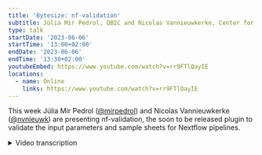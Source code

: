 ```yaml
---
title: 'Bytesize: nf-validation'
subtitle: Júlia Mir Pedrol, QBIC and Nicolas Vannieuwkerke, Center for Medical Genetics Ghent
type: talk
startDate: '2023-06-06'
startTime: '13:00+02:00'
endDate: '2023-06-06'
endTime: '13:30+02:00'
youtubeEmbed: https://www.youtube.com/watch?v=rr9FTlQayIE
locations:
  - name: Online
    links: https://www.youtube.com/watch?v=rr9FTlQayIE
---
```


This week Júlia Mir Pedrol ([@mirpedrol](https://github.com/mirpedrol)) and Nicolas Vannieuwkerke ([@nvnieuwk](https://github.com/nvnieuwk)) are presenting nf-validation, the soon to be released plugin to validate the input parameters and sample sheets for Nextflow pipelines.

<details markdown="1"><summary>Video transcription</summary>
**Note: The content has been edited for reader-friendliness**

[0:01](https://www.youtube.com/watch?v=rr9FTlQayIE&t=1)
Hello, everyone, and welcome to today's bytesize talk. I'm happy to introduce to you Julia and Nicolas, and they're going to talk about nf-validation. I'm handing over now to you, Julia.

[0:20](https://www.youtube.com/watch?v=rr9FTlQayIE&t=20)
Thank you. Hello, everyone. We're going to explain this new plugin that we implemented in Nextflow. It's called nf-validation, and we use it for pipeline parameter validation, and for this we use JSON schema. First of all, before starting, why is it important to validate parameters? You may know that Nextflow pipelines can accept different parameters, either through command line or through all the config files, and this is not validated by Nextflow. If, for example, your pipeline expects a string and the user provides a number, all of your pipelines will run until this value is used, and then it will fail. That's why it's important to have some previous steps to validate parameters and avoid possible errors. This was already implemented in nf-core using this JSON schema, and actually all the nf-core pipelines have these validation steps in the template, because if, as a pipeline developer, you would have to validate these things manually, it would be a huge chunk of code.

[1:45](https://www.youtube.com/watch?v=rr9FTlQayIE&t=105)
We use JSON schemas, as I said, and this JSON schema looks something like that. Here you describe all the parameters of your pipeline. It has some formatting, and then under these definitions we have groups, because you can organize your parameters by, for example, input parameters and at least organize them in different groups. Then inside properties you have, for example, in this case, foo, which should be string, or bar, which should be string. This file can get very long, the advice is to never edit it by hand. In nf-core, I think there's another bytesize talk about that, but in nf-core you have this command, `nf-core schema build`, which will open a web tooling, which helps edit this JSON file, this JSON schema, and it's like a drag and drop, so it's very easy to edit it and you don't need to be careful with the formatting and so on.

[3:14](https://www.youtube.com/watch?v=rr9FTlQayIE&t=194)
Then another thing that is new from this plugin is that... This JSON schema can be used for different things, for example, we also use it in the nf-core website, but it can also validate other kinds of files, for example, sample sheets, which usually are used in pipelines to provide inputs, so it's usually a CSV or a TSV file, and where you have your sample ID. If you provide files, you can have each column providing one file and maybe some metadata from samples or things like that. You can also have a JSON schema to validate this sample sheet. The format is more or less the same as the one that I already showed, the structure is tiny bit different, but you also have properties, and inside properties you would have the name of each column in your CSV or TSV. It can also validate YAML files. In this case you will have the name of every entry, and then you can also have type, and you can validate different things. For example in the case of being a string, you will validate that the provided value is a string, or you can also provide a pattern if it has to end with .fasta or things like that.

[5:03](https://www.youtube.com/watch?v=rr9FTlQayIE&t=300)
We'll go now, this was a little bit fast, but so I think we have another bytesize about JSON schema which are more in detail, but for the time now, I'm going to talk about the nf-validation, the plugin itself. This plugin takes all the code that was started in nf-core. If you have checked the nf-core template at some point, this is how the pipeline template looks, and you have here a lib directory. Then here we store some group code, and for example this file is the one that validates Nextflow parameters. This was taken from the nf-core template, and based on that we started the development of this plugin. How to use it is very easy. Like all Nextflow pipelines, you can add in your Nextflow .config, these plugins, and then you add the name of the plugin you want to use, and the latest version. With this, that's all what you need, then this will be installed with your Nextflow, and then in this case it contains different functions that can be imported in your main.nf or in your Nextflow script, and you only need to include the name of the function that then you can use in your script, and from plugin nf-validation.

[7:09](https://www.youtube.com/watch?v=rr9FTlQayIE&t=429)
Then these functions we have here, we have different ones. I will quickly go through them as a summary. We have paramsHelp(), which is used to print a help message for a pipeline, so just a show. You would use... now I'm using launch.sh because the latest version is not released, so that's running my local copy, but usually it would be `nextflow run`, and then if you have this in your nextflow.config you don't need the remote, the name of your pipeline, and then we can run help. This uses a JSON schema that I talked about to print the help message of the pipeline. If it's not working... yes, perfect. Here you see the help message with the usual command, and then the parameters, those are the sections where they are organized, and then you see the name and some description, also the type of value. Then we also have paramsSummaryLog() and paramsSummaryMap(). These two work very similar, and they are used to print. Usually when you run a pipeline, in nf-core at least we print a summary of the parameters that change from the default at the beginning of every run, in case a user needs to check what they provided. This is generated with this function, paramsSummaryLog(), which provides this list of parameters in text format, and paramsSummaryMap() works exactly the same but instead of returning a text format, it returns a map.

[10:09](https://www.youtube.com/watch?v=rr9FTlQayIE&t=609)
Then we also have validateParameters(), which is maybe the most important here, which is the one that does the actual validation of the parameters. In your main.nf, you can use the function validateParameters(), and if you use this function before starting the execution of the workflow, it will fail in case there's some error before starting all the execution. For example here it says the parameter that you provided called input, it's sample sheet text and it doesn't match the pattern csv, tsv or yaml, and also it's a file that doesn't exist, it's also validating that this file should exist.

[11:11](https://www.youtube.com/watch?v=rr9FTlQayIE&t=671)
I'm gonna show as an example how this looks, so that's the current template without using the plugin that we have in nf-core, and as you see we use this chunk of code which is initialising and also validating all the parameters, and then here I have the same template but modified in order to use the plugin. Here I imported the functions and instead of... before I had this initialise, which was using all the code inside lib, in this case this has been modified and we don't have any more the nf-core schema.groovy, and I have the code to print a help message and here the function to validate parameters. If I run this pipeline again, the test for example, it should validate all the parameters and now we will see first the summary of parameters that I mentioned before. As you see, because I didn't provide the outdir parameter, which is required, I get this error before starting any execution. That's the description of the parameters that are different from before, for example you can see which input file you provided, and then now the validation passed and our pipeline started.

[13:44](https://www.youtube.com/watch?v=rr9FTlQayIE&t=824)
And then the last function that we have is fromSamplesheet(), which is reading the input sample sheet and creating a channel, and I will leave this for the end because Nicolas worked on that so he will explain about this. Also a new thing that we have now with this plugin: you can have schemas inside schemas. What does this mean? In your original Nextflow schema file, for every parameter which is a file, you can have this new key called schema, and this one references to a path of another JSON schema, in this case it's a JSON schema which will validate the input sample sheet. This will also, now you'll see it when Nicolas explains more in detail, so it's automatically whenever it detects that there's this schema key in a parameter, it will try to read the file provided by this parameter and then validate it using this JSON schema.

[15:12](https://www.youtube.com/watch?v=rr9FTlQayIE&t=912)
I also have a different example here for RNA-seq. If we see the main code, that's exactly the same that I showed before where I import the functions, also bring the help message and validate parameters. RNA-seq was one of the first pipelines that got this input schema, it was just like a proof of concept. We started implementing this some time ago, and now we have it implemented with a plugin so all pipelines can use it. Here you have the columns of your sample sheet, in this case sample ID, FASTQ1, FASTQ2 and strandedness. This will automatically validate the content of the input. I was gonna try to run this pipeline but maybe I'm talking too much and it's a bit long so that's it, that you know that you can now automatically validate, and that's what works for sample sheets but also for any other TSV, CSV or YAML file that you would like to validate. It doesn't have to be the input specifically, it will validate any of these files. So now I will hand over to Nicholas if he wants to show this fromSamplesheet().

[17:03](https://www.youtube.com/watch?v=rr9FTlQayIE&t=1023)
Yes, let me share my screen. Okay so I'm gonna show you a real quick example of how to use the fromSamplesheet() function. As you can see, I have a simple pipeline here which validates parameters and then converts the input parameter sample sheets to a channel. I'm going to run it real quick, as you can see, I also use the launch.sh bash script because the version is not released yet. If I'm running this, you can see I get some outputs which is the channel inputs. This output has been made from the sample sheet CSV as you can see, it has the name, surname, the likes and pictures from certain persons, for example the first line Harry Potter, the full path to a text file which has his likes in it and a full path to a directory which has pictures in it which correspond to his likes. I use this sample sheet to validate the schema, to validate the sample sheets.

[18:15](https://www.youtube.com/watch?v=rr9FTlQayIE&t=1095)
As you can see, all properties are inside of an items section. You can see the name, surname, a hidden ID number which isn't in the sample sheets but you see if it isn't in the sample sheet it will automatically go to null. Then it has the likes which has a format file path and it checks if the file exists and also pictures which is directory which also contains the key dependent required. If likes is not given but pictures is given, the sample sheet validation will fail. I'll show an example of this. For example, if I remove Harry Potter's likes and rerun the codes, you'll see an error which says that the likes fields should be defined when pictures is specified. Then it also shows which fields are not defined because you can also add way more fields to it and I think it's a very nice error message. You can also specify the unique which will take a boolean or a list. If it's boolean it will only look at the field itself, so all names should be unique if it's true. If you give a list with, for example, surname, all fields should be unique together with the surname. For example, I can't specify Harry Potter twice so you can see this. It also gives the error for the likes fields which is not specified. But as you can see the combination of name with field surname needs to be unique and you see which combination is the one that clashes with it not being unique. Okay, so this is a real small example of how the fromSamplesheets() works.

[20:15](https://www.youtube.com/watch?v=rr9FTlQayIE&t=1215)
One small thing to note is that the unique and dependent required field parameters actually only validates if you run the fromSamplesheet()s, because these are specific for the sample sheet conversion and won't be validated using validateParameters(). All the other schema fields will be validated using validatePrameters(). One other nice thing with fromSamplesheet() is that it will create meta fields which are immutable from the start. I have a bit of code here to show you this. If I try to change the name of every character to Voldemort it will fail because it cannot change the value in a meta field. Of course I have to make sure my sample sheet passes first. As you can see, you cannot put items into an immutable map. This can cause problems though in some pipelines which are already built around this concept and so you can disable it using the optional key immutable meta by defining FALSE. The default of this is TRUE as you can see.

[21:34](https://www.youtube.com/watch?v=rr9FTlQayIE&t=1294)
If I define this and run it again I will be able to change the name of every character to Voldemort, or it should do that. Apparently it does not. I don't know why. You can also do it with a parameter let's see if that works. It does not work okay so normally that should work I think I made a typo somewhere or something. You can find this all in the documentation of the validation plugin. You can also specify this fromSamplesheet() function from default. Go to assets/schema_input.json/schema file to convert sample sheets to a channel, which can also specify which schema to use by using schema, then path to schema. It's weird that it's not working. I'll try it again. No. Okay, weird. That's it for the fromSamplesheet()s conversion. Any questions?

[22:59](https://www.youtube.com/watch?v=rr9FTlQayIE&t=1379)
(host) Thank you very much.

(speaker) I just wanted to share the last last slide.

(host) I'm so sorry!

(speaker) No no, it's fine. Just to share the point... what am I sharing? Just a quick thanks to Phil and Kevin. Kevin started this code in nf-core and also to everyone who contributed on nf-core to this either by testing or reviewing documentation, especially. Just to share some important things that you may want to check. The repo of nf-validation is in Nextflow and here you have these documentation, that I have been also using. It's a very nice documentation and pretty extensive. We have this Slack channel which is shared in nf-core and Nextflow called nf-validation. The last thing to mention is that this will be coming soon in the nf-core template in the next release. The parameter validation and also optional, not mandatory but optional, obtaining this input channel with fromSamplesheet(). That's everything, thank you.

[24:29](https://www.youtube.com/watch?v=rr9FTlQayIE&t=1469)
(host) Thank you again. There was someone who had a question I think. You can now unmute yourself and also start the video if you have a question.

(question) Hi, thank you for this presentation. It's very nice. I was wondering, Julia, will you be adding a schema build command for the sample sheet, too?

(speaker) An schema, what? Sorry, can you say that again?

(question cont.) An nf-core schema build command for the sample sheet

(answer) Yes, exactly. that's not existing right now. Now we have this tooling to create the Nextflow schema for parameters but not for sample sheets, but there's the plan to add it and highly probable to move all this tooling out of nf-core and make it also as a standalone. I guess I can't estimate a date, because that's quite a bit of work. We'll see.

(question cont.) All right, thank you.

[25:49](https://www.youtube.com/watch?v=rr9FTlQayIE&t=1549)
(host) Are there any more questions from the audience? It doesn't seem so. In that case, I would like to thank both of you and of course the audience for listening and as usual the Chan Zuckerberg Initiative for funding our bytesize talks. This will be the last bytesize talk before our summer break and we will let you know when we commence after summer, so thank you very much everyone.

</details>
